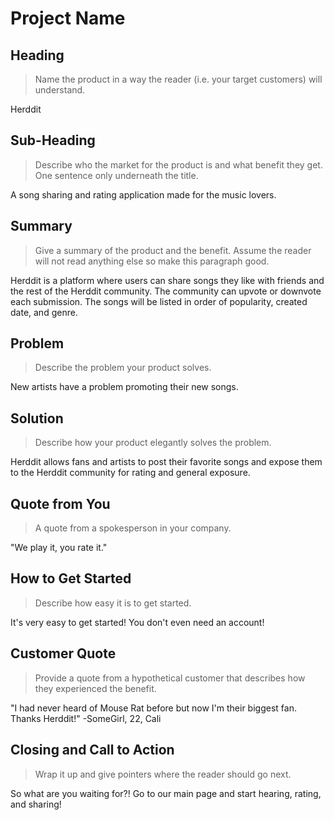 # Project Name #

<!-- 
> This material was originally posted [here](http://www.quora.com/What-is-Amazons-approach-to-product-development-and-product-management). It is reproduced here for posterities sake.

There is an approach called "working backwards" that is widely used at Amazon. They work backwards from the customer, rather than starting with an idea for a product and trying to bolt customers onto it. While working backwards can be applied to any specific product decision, using this approach is especially important when developing new products or features.

For new initiatives a product manager typically starts by writing an internal press release announcing the finished product. The target audience for the press release is the new/updated product's customers, which can be retail customers or internal users of a tool or technology. Internal press releases are centered around the customer problem, how current solutions (internal or external) fail, and how the new product will blow away existing solutions.

If the benefits listed don't sound very interesting or exciting to customers, then perhaps they're not (and shouldn't be built). Instead, the product manager should keep iterating on the press release until they've come up with benefits that actually sound like benefits. Iterating on a press release is a lot less expensive than iterating on the product itself (and quicker!).

If the press release is more than a page and a half, it is probably too long. Keep it simple. 3-4 sentences for most paragraphs. Cut out the fat. Don't make it into a spec. You can accompany the press release with a FAQ that answers all of the other business or execution questions so the press release can stay focused on what the customer gets. My rule of thumb is that if the press release is hard to write, then the product is probably going to suck. Keep working at it until the outline for each paragraph flows. 

Oh, and I also like to write press-releases in what I call "Oprah-speak" for mainstream consumer products. Imagine you're sitting on Oprah's couch and have just explained the product to her, and then you listen as she explains it to her audience. That's "Oprah-speak", not "Geek-speak".

Once the project moves into development, the press release can be used as a touchstone; a guiding light. The product team can ask themselves, "Are we building what is in the press release?" If they find they're spending time building things that aren't in the press release (overbuilding), they need to ask themselves why. This keeps product development focused on achieving the customer benefits and not building extraneous stuff that takes longer to build, takes resources to maintain, and doesn't provide real customer benefit (at least not enough to warrant inclusion in the press release).
 -->
 
## Heading ##
  > Name the product in a way the reader (i.e. your target customers) will understand.
  
  Herddit

## Sub-Heading ##
  > Describe who the market for the product is and what benefit they get. One sentence only underneath the title.

  A song sharing and rating application made for the music lovers.

## Summary ##
  > Give a summary of the product and the benefit. Assume the reader will not read anything else so make this paragraph good.

  Herddit is a platform where users can share songs they like with friends and the rest of the Herddit community. The community can upvote or downvote each submission. The songs will be listed in order of popularity, created date, and genre.

## Problem ##
  > Describe the problem your product solves.

  New artists have a problem promoting their new songs.

## Solution ##
  > Describe how your product elegantly solves the problem.

  Herddit allows fans and artists to post their favorite songs and expose them to the Herddit community for rating and general exposure.

## Quote from You ##
  > A quote from a spokesperson in your company.

  "We play it, you rate it."

## How to Get Started ##
  > Describe how easy it is to get started.

  It's very easy to get started! You don't even need an account!

## Customer Quote ##
  > Provide a quote from a hypothetical customer that describes how they experienced the benefit.

  "I had never heard of Mouse Rat before but now I'm their biggest fan. Thanks Herddit!" -SomeGirl, 22, Cali 

## Closing and Call to Action ##
  > Wrap it up and give pointers where the reader should go next.

  So what are you waiting for?! Go to our main page and start hearing, rating, and sharing!

